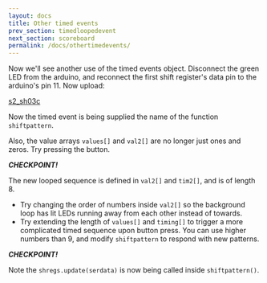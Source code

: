 ```yaml
---
layout: docs
title: Other timed events
prev_section: timedloopedevent
next_section: scoreboard
permalink: /docs/othertimedevents/
---
```


Now we'll see another use of the timed events object. Disconnect the
green LED from the arduino, and reconnect the first shift register's
data pin to the arduino's pin 11. Now upload:

<a href="{{ site.baseurl }}/sketches/s2_sh03c.txt">s2_sh03c</a>

Now the timed event is being supplied the name of the function ```shiftpattern```.

Also, the value arrays ```values[]``` and ```val2[]``` are no longer
just ones and zeros. Try pressing the button.

**_CHECKPOINT!_**


The new looped sequence is defined in ```val2[]``` and ```tim2[]```,
and is of length 8.


- Try changing the order of numbers inside ```val2[]``` so the background loop has lit LEDs running away from each other instead of towards.
- Try extending the length of ```values[]``` and ```timing[]``` to trigger a more complicated timed sequence upon button press. You can use higher numbers than 9, and modify ```shiftpattern``` to respond with new patterns.

**_CHECKPOINT!_**

Note the ```shregs.update(serdata)``` is now being called inside
```shiftpattern()```.
